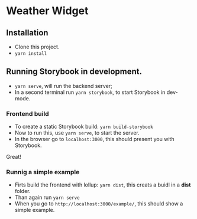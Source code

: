 # Weather Widget

## Installation

* Clone this project.
* `yarn install`

## Running Storybook in development.

* `yarn serve`, will run the backend server;
* In a second terminal run `yarn storybook`, to start Storybook in dev-mode.

### Frontend build

* To create a static Storybook build: `yarn build-storybook`
* Now to run this, use `yarn serve`, to start the server.
* In the browser go to `localhost:3000`, this should present you with Storybook.

Great!

### Runnig a simple example

* Firts build the frontend with lollup: `yarn dist`, this creats a buidl in a **dist** folder.
* Than again run `yarn serve`
* When you go to `http://localhost:3000/example/`, this should show a simple example.



